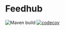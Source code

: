 # Feedhub
![Maven build](https://github.com/DjihadBengati/feedhub/actions/workflows/maven.yml/badge.svg)
[![codecov](https://codecov.io/gh/DjihadBengati/feedhub/branch/master/graph/badge.svg?token=Q4V1PWVBL8)](https://codecov.io/gh/DjihadBengati/feedhub)
